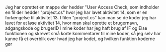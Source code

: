 Jeg har oprettet en mappe der hedder "User Access Check, som indholder en fil der hedder "project.cs" hvor jeg har lavet aktivitet 14, som er en forlængelse til aktivitet 13. 
I filen "project.cs" kan man se de koder jeg har lavet for at løse aktivitet 14, hvor man skal oprette et brugernavn, adgangskode og brugerID
I mine koder har jeg haft brug af IF og Else funktionen og skrevet små korte kommentarer til mine koder, så jeg selv har kunne få et overblik over hvad jeg har kodet, og hvilken funktion koderne gør
